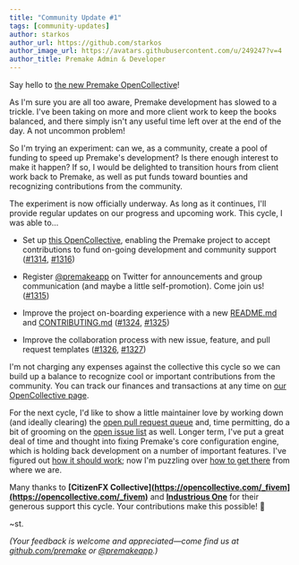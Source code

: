 ```yaml
---
title: "Community Update #1"
tags: [community-updates]
author: starkos
author_url: https://github.com/starkos
author_image_url: https://avatars.githubusercontent.com/u/249247?v=4
author_title: Premake Admin & Developer
---
```


Say hello to [the new Premake OpenCollective](https://opencollective.com/premake)!

As I'm sure you are all too aware, Premake development has slowed to a trickle. I've been taking on more and more client work to keep the books balanced, and there simply isn't any useful time left over at the end of the day. A not uncommon problem!

So I'm trying an experiment: can we, as a community, create a pool of funding to speed up Premake's development? Is there enough interest to make it happen? If so, I would be delighted to transition hours from client work back to Premake, as well as put funds toward bounties and recognizing contributions from the community.

The experiment is now officially underway. As long as it continues, I'll provide regular updates on our progress and upcoming work. This cycle, I was able to…

- Set up [this OpenCollective](https://opencollective.com/premake), enabling the Premake project to accept contributions to fund on-going development and community support ([#1314](https://github.com/premake/premake-core/pull/1314), [#1316](https://github.com/premake/premake-core/pull/1316))

- Register [@premakeapp](https://twitter.com/premakeapp) on Twitter for announcements and group communication (and maybe a little self-promotion). Come join us! ([#1315](https://github.com/premake/premake-core/pull/1315))

- Improve the project on-boarding experience with a new [README.md](https://github.com/premake/premake-core/blob/master/README.md) and [CONTRIBUTING.md](https://github.com/premake/premake-core/blob/master/CONTRIBUTING.md) ([#1324](https://github.com/premake/premake-core/pull/1324), [#1325](https://github.com/premake/premake-core/pull/1325))

- Improve the collaboration process with new issue, feature, and pull request templates ([#1326](https://github.com/premake/premake-core/pull/1326), [#1327](https://github.com/premake/premake-core/pull/1327))

I'm not charging any expenses against the collective this cycle so we can build up a balance to recognize cool or important contributions from the community. You can track our finances and transactions at any time on [our OpenCollective page](https://opencollective.com/premake).

For the next cycle, I'd like to show a little maintainer love by working down (and ideally clearing) the [open pull request queue](https://github.com/premake/premake-core/pulls) and, time permitting, do a bit of grooming on the [open issue list](https://github.com/premake/premake-core/issues) as well. Longer term, I've put a great deal of time and thought into fixing Premake's core configuration engine, which is holding back development on a number of important features. I've figured out [how it should work](https://github.com/industriousone/premake-query); now I'm puzzling over [how to get there](https://github.com/starkos/premake-next) from where we are.

Many thanks to **[CitizenFX Collective](https://opencollective.com/_fivem](https://opencollective.com/_fivem)** and **[Industrious One](https://opencollective.com/industriousone)** for their generous support this cycle. Your contributions make this possible! 🎉

~st.

_(Your feedback is welcome and appreciated—come find us at [github.com/premake](https://github.com/premake) or [@premakeapp](https://twitter.com/premakeapp).)_
